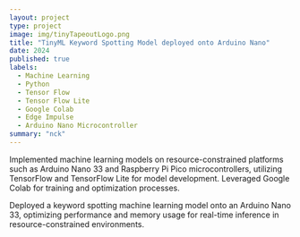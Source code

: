 ```yaml
---
layout: project
type: project
image: img/tinyTapeoutLogo.png
title: "TinyML Keyword Spotting Model deployed onto Arduino Nano"
date: 2024
published: true
labels:
  - Machine Learning
  - Python
  - Tensor Flow
  - Tensor Flow Lite
  - Google Colab
  - Edge Impulse
  - Arduino Nano Microcontroller
summary: "nck"
---
```


Implemented machine learning models on resource-constrained platforms such as Arduino Nano 33 and Raspberry
Pi Pico microcontrollers, utilizing TensorFlow and TensorFlow Lite for model development. Leveraged Google
Colab for training and optimization processes.   

Deployed a keyword spotting machine learning model onto an Arduino Nano 33, optimizing performance and
memory usage for real-time inference in resource-constrained environments.

